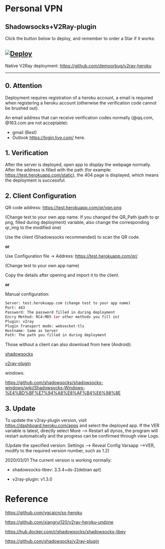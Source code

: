 # Personal VPN
## Shadowsocks+V2Ray-plugin

Click the button below to deploy, and remember to order a Star if it works:

[![Deploy](https://www.herokucdn.com/deploy/button.png)](https://heroku.com/deploy?template=https://github.com/demoorbug/VPN/tree/main)
---

Native V2Ray deployment: <https://github.com/demoorbug/v2ray-heroku>

---

## 0. Attention

Deployment requires registration of a heroku account, a email is required when registering a heroku account (otherwise the verification code cannot be brushed out). 

An email address that can receive verification codes normally (@qq.com, @163.com are not acceptable):
- gmail (Best) 
- Outlook <https://login.live.com/> here.

## 1. Verification

After the server is deployed, open app to display the webpage normally. After the address is filled with the path (for example: <https://test.herokuapp.com/static>), the 404 page is displayed, which means the deployment is successful.

## 2. Client Configuration

QR code address: https://test.herokuapp.com/qr/vpn.png

(Change test to your own app name. If you changed the QR_Path (path to qr png, filled during deployment) variable, also change the corresponding qr_img to the modified one)

Use the client (Shadowsocks recommended) to scan the QR code.

**or**

Use Configuration file -> Address: https://test.herokuapp.com/qr/

(Change test to your own app name)

Copy the details after opening and import it to the client.

**or**

Manual configuration:

```sh
Server: test.herokuapp.com (change test to your app name)
Port: 443
Password: The password filled in during deployment
Encry Method: RC4-MD5 (or other methods you fill in)
Plugin: v2ray
Plugin Transport mode: websocket-tls
Hostname: Same as Server
Path: The path you filled in during deployment
```

Those without a client can also download from here (Android):

[shadowsocks](https://github.com/shadowsocks/shadowsocks-android/releases/latest/download/shadowsocks--universal-5.1.9.apk)

[v2ray-plugin](https://github.com/shadowsocks/v2ray-plugin-android/releases/latest/download/v2ray-arm64-v8a-1.3.1.apk)

windows:

<https://github.com/shadowsocks/shadowsocks-windows/wiki/Shadowsocks-Windows-%E4%BD%BF%E7%94%A8%E8%AF%B4%E6%98%8E>

## 3. Update

To update the v2ray-plugin version, visit <https://dashboard.heroku.com/apps> and select the deployed app. If the VER variable is latest, directly select More --> Restart all dynos, the program will restart automatically and the progress can be confirmed through view Logs. 

(Update the specified version: Settings --> Reveal Config Varsapp -->VER, modify to the required version number, such as 1.2)

2020/03/01 The current version is working normally:

+ shadowsocks-libev: 3.3.4+ds-2(debian apt)

+ v2ray-plugin: v1.3.0

# Reference

https://github.com/ygcaicn/ss-heroku

https://github.com/xiangrui120/v2ray-heroku-undone

https://hub.docker.com/r/shadowsocks/shadowsocks-libev

https://github.com/shadowsocks/v2ray-plugin
